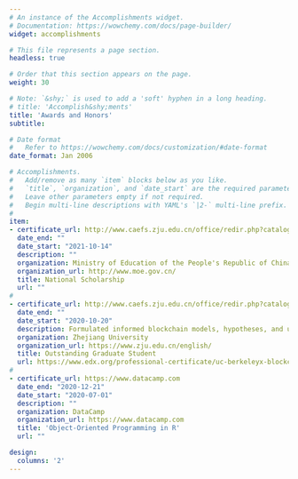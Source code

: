 ```yaml
---
# An instance of the Accomplishments widget.
# Documentation: https://wowchemy.com/docs/page-builder/
widget: accomplishments

# This file represents a page section.
headless: true

# Order that this section appears on the page.
weight: 30

# Note: `&shy;` is used to add a 'soft' hyphen in a long heading.
# title: 'Accomplish&shy;ments'
title: 'Awards and Honors'
subtitle:

# Date format
#   Refer to https://wowchemy.com/docs/customization/#date-format
date_format: Jan 2006

# Accomplishments.
#   Add/remove as many `item` blocks below as you like.
#   `title`, `organization`, and `date_start` are the required parameters.
#   Leave other parameters empty if not required.
#   Begin multi-line descriptions with YAML's `|2-` multi-line prefix.
#
item:
- certificate_url: http://www.caefs.zju.edu.cn/office/redir.php?catalog_id=1291&object_id=189473
  date_end: ""
  date_start: "2021-10-14"
  description: ""
  organization: Ministry of Education of the People's Republic of China
  organization_url: http://www.moe.gov.cn/
  title: National Scholarship
  url: ""
# 
- certificate_url: http://www.caefs.zju.edu.cn/office/redir.php?catalog_id=1291&object_id=160297
  date_end: ""
  date_start: "2020-10-20"
  description: Formulated informed blockchain models, hypotheses, and use cases.
  organization: Zhejiang University
  organization_url: https://www.zju.edu.cn/english/
  title: Outstanding Graduate Student
  url: https://www.edx.org/professional-certificate/uc-berkeleyx-blockchain-fundamentals
#
- certificate_url: https://www.datacamp.com
  date_end: "2020-12-21"
  date_start: "2020-07-01"
  description: ""
  organization: DataCamp
  organization_url: https://www.datacamp.com
  title: 'Object-Oriented Programming in R'
  url: ""

design:
  columns: '2' 
---
```

